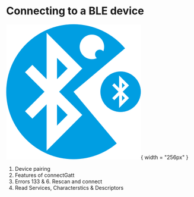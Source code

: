 Connecting to a BLE device
==========================
![Application icon](images/puckman.svg){ width = "256px" }
1. Device pairing
2. Features of connectGatt
3. Errors 133 & 6. Rescan and connect
4. Read Services, Characterstics & Descriptors